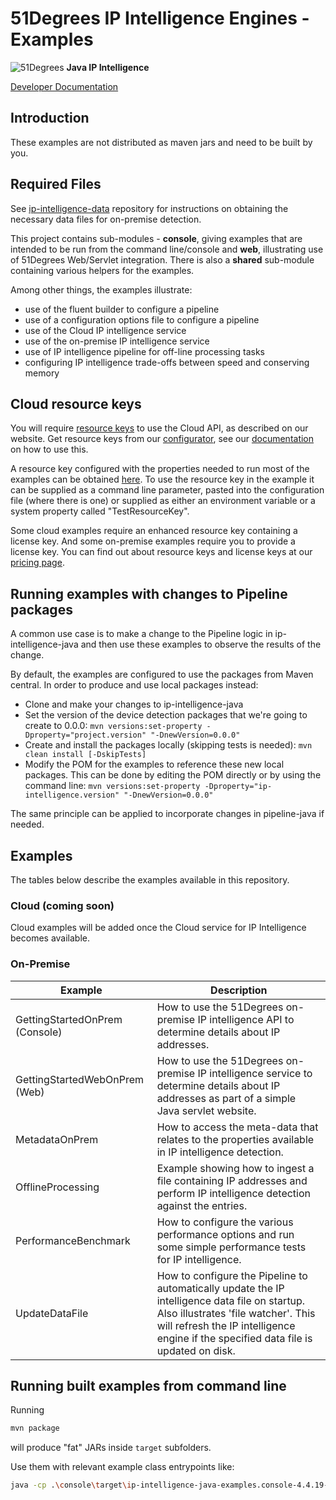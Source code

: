 # 51Degrees IP Intelligence Engines - Examples

![51Degrees](https://51degrees.com/img/logo.png?utm_source=github&utm_medium=repository&utm_content=readme_main&utm_campaign=java-open-source "Data rewards the curious") **Java IP Intelligence**

[Developer Documentation](https://51degrees.com/ip-intelligence-java/index.html?utm_source=github&utm_medium=repository&utm_content=documentation&utm_campaign=java-open-source "developer documentation")

## Introduction

These examples are not distributed as maven jars and need to be built by you.

## Required Files

See [ip-intelligence-data](https://github.com/51Degrees/ip-intelligence-data/) 
repository for instructions on obtaining the necessary data files for on-premise detection.

This project contains sub-modules - **console**, giving examples that are intended 
to be run from the command line/console and **web**, illustrating use
of 51Degrees Web/Servlet integration. There is also a **shared** sub-module
containing various helpers for the examples.

Among other things, the examples illustrate:
- use of the fluent builder to configure a pipeline
- use of a configuration options file to configure a pipeline
- use of the Cloud IP intelligence service
- use of the on-premise IP intelligence service
- use of IP intelligence pipeline for off-line processing tasks
- configuring IP intelligence trade-offs between speed and conserving memory

## Cloud resource keys

You will require [resource keys](https://51degrees.com/documentation/_info__resource_keys.html)
to use the Cloud API, as described on our website. Get resource keys from
our [configurator](https://configure.51degrees.com/), see our [documentation](https://51degrees.com/documentation/_concepts__configurator.html) on
how to use this.
 
A resource key configured with the properties needed
to run most of the examples can be obtained [here](https://configure.51degrees.com/jqz435Nc). 
To use the resource key in the example it can be supplied as a
command line parameter, pasted into the configuration file (where there is one)
or supplied as either an environment variable or a system
property called "TestResourceKey".

Some cloud examples require an enhanced resource key containing a license key. And some
on-premise examples require you to provide a license key. You can find out about 
resource keys and license keys at our [pricing page](https://51degrees.com/pricing). 

## Running examples with changes to Pipeline packages

A common use case is to make a change to the Pipeline logic in
ip-intelligence-java and then use these examples to observe the results of the
change.

By default, the examples are configured to use the packages from Maven central.
In order to produce and use local packages instead:

- Clone and make your changes to ip-intelligence-java
- Set the version of the device detection packages that we're going to create to 0.0.0:
  `mvn versions:set-property -Dproperty="project.version" "-DnewVersion=0.0.0"`
- Create and install the packages locally (skipping tests is needed):
  `mvn clean install [-DskipTests]`
- Modify the POM for the examples to reference these new local packages. This can
  be done by editing the POM directly or by using the command line:
  `mvn versions:set-property -Dproperty="ip-intelligence.version" "-DnewVersion=0.0.0"`

The same principle can be applied to incorporate changes in pipeline-java if needed.

## Examples

The tables below describe the examples available in this repository.

### Cloud (coming soon)

Cloud examples will be added once the Cloud service for IP Intelligence becomes available.

### On-Premise

| Example                  | Description                                                                                                                                                                                                                    |
|--------------------------|--------------------------------------------------------------------------------------------------------------------------------------------------------------------------------------------------------------------------------|
| GettingStartedOnPrem (Console) | How to use the 51Degrees on-premise IP intelligence API to determine details about IP addresses.                                                                                                                       |
| GettingStartedWebOnPrem (Web)   | How to use the 51Degrees on-premise IP intelligence service to determine details about IP addresses as part of a simple Java servlet website.                                                                         |
| MetadataOnPrem           | How to access the meta-data that relates to the properties available in IP intelligence detection.                                                                                                                             |
| OfflineProcessing        | Example showing how to ingest a file containing IP addresses and perform IP intelligence detection against the entries.                                                                                                        |
| PerformanceBenchmark     | How to configure the various performance options and run some simple performance tests for IP intelligence.                                                                                                                    |
| UpdateDataFile           | How to configure the Pipeline to automatically update the IP intelligence data file on startup. Also illustrates 'file watcher'. This will refresh the IP intelligence engine if the specified data file is updated on disk. |

## Running built examples from command line

Running

```bash
mvn package
```

will produce "fat" JARs inside `target` subfolders.

Use them with relevant example class entrypoints like:

```bash
java -cp .\console\target\ip-intelligence-java-examples.console-4.4.19-jar-with-dependencies.jar fiftyone.ipintelligence.examples.console.OfflineProcessing
```

